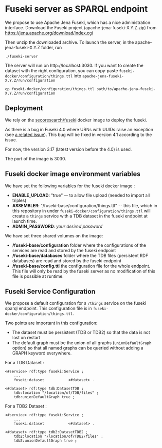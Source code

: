 # Fuseki server as SPARQL endpoint

We propose to use Apache Jena Fuseki, which has a nice administration interface.
Download the Fuseki project (apache-jena-fuseki-X.Y.Z.zip) from
https://jena.apache.org/download/index.cgi

Then unzip the downloaded archive.
To launch the server, in the apache-jena-fuseki-X.Y.Z folder, run

```
./fuseki-server
```

The server will run on http://localhost:3030.
If you want to create the dataset with the right configuration, you can copy-paste
`fuseki-docker/configuration/things.ttl` into `apache-jena-fuseki-X.Y.Z/run/configuration`

```
cp fuseki-docker/configuration/things.ttl path/to/apache-jena-fuseki-X.Y.Z/run/configuration
```

## Deployment

We rely on the [secoresearch/fuseki](https://hub.docker.com/r/secoresearch/fuseki/)
docker image to deploy the fuseki.

As there is a bug in Fuseki 4.0 where URNs with UUIDs raise an exception
(see [a related issue](https://issues.apache.org/jira/browse/JENA-2097)).
This bug will be fixed in version 4.1 according to the issue.

For now, the version 3.17 (latest version before the 4.0) is used.

The port of the image is 3030.

## Fuseki docker image environment variables

We have set the following variables for the fuseki docker image :

- **ENABLE_UPLOAD**: "true" -- to allow file upload (needed to import all triples)
- **ASSEMBLER**: "/fuseki-base/configuration/things.ttl" -- this file, which in
  this repository in under `fuseki-docker/configuration/things.ttl` will create
  a `things` service with a TDB dataset in the fuseki endpoint at launch time.
- **ADMIN_PASSWORD**: _your desired password_

We have set three shared volumes on the image:

- **/fuseki-base/configuration** folder where the configurations of the services
  are read and stored by the fuseki endpoint
- **/fuseki-base/databases** folder where the TDB files (persistent RDF databases)
  are read and stored by the fuseki endpoint
- **/fuseki-base/config.ttl** the configuration file for the whole endpoint. This
  file will only be read by the fuseki server as no modification of this file
  is possible at runtime.

## Fuseki Service Configuration

We propose a default configuration for a `/things` service on the fuseki sparql
endpoint. This configuration file is in `fuseki-docker/configuration/things.ttl`.

Two points are important in this configuration:

- The dataset must be persistent (TDB or TDB2) so that the data is not lost on restart
- The default graph must be the union of all graphs (`unionDefaultGraph` option)
  so that all named graphs can be queried without adding a GRAPH keyword everywhere.

For a TDB Dataset :

```
<#service> rdf:type fuseki:Service ;
    ...
    fuseki:dataset           <#dataset> .

<#dataset> rdf:type tdb:DatasetTDB ;
    tdb:location "/location/of/TDB/files" ;
    tdb:unionDefaultGraph true ;

```

For a TDB2 Dataset :

```
<#service> rdf:type fuseki:Service ;
    ...
    fuseki:dataset           <#dataset> .

<#dataset> rdf:type tdb2:DatasetTDB2 ;
    tdb2:location "/location/of/TDB2/files" ;
    tdb2:unionDefaultGraph true ;

```
